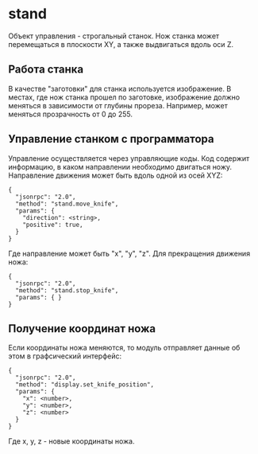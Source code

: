# stand
Объект управления - строгальный станок. Нож станка может перемещаться в плоскости XY, а также выдвигаться вдоль оси Z.
## Работа станка
В качестве "заготовки" для станка используется изображение. В местах, где нож станка прошел по заготовке, изображение должно меняться в зависимости от глубины прореза. Например, может меняться прозрачность от 0 до 255.

## Управление станком с программатора
Управление осуществляется через управляющие коды. Код содержит информацию, в каком направлении необходимо двигаться ножу.
Направление движения может быть вдоль одной из осей XYZ:
```
{
  "jsonrpc": "2.0",
  "method": "stand.move_knife",
  "params": {
    "direction": <string>,
    "positive": true,
  }
}
```
Где направление может быть "x", "y", "z". Для прекращения движения ножа:
```
{
  "jsonrpc": "2.0",
  "method": "stand.stop_knife",
  "params": { }
}
```

## Получение координат ножа
Если координаты ножа меняются, то модуль отправляет данные об этом в графсический интерфейс:
```
{
  "jsonrpc": "2.0",
  "method": "display.set_knife_position",
  "params": {
    "x": <number>,
    "y": <number>,
    "z": <number>
  }
}
```
Где x, y, z - новые координаты ножа.
